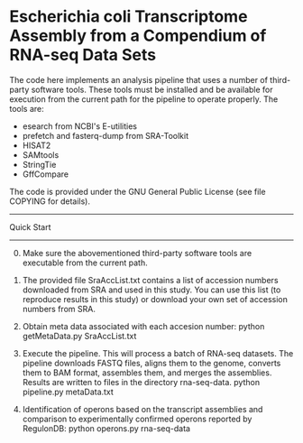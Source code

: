 Escherichia coli Transcriptome Assembly from a Compendium of RNA-seq Data Sets
==========

The code here implements an analysis pipeline that uses a number of third-party software tools. These tools must be installed and be available for execution from the current path for the pipeline to operate properly. The tools are:

- esearch from NCBI's E-utilities
- prefetch and fasterq-dump from SRA-Toolkit
- HISAT2
- SAMtools
- StringTie
- GffCompare

The code is provided under the GNU General Public License (see file COPYING for details).

*******************
Quick Start
*******************

0. Make sure the abovementioned third-party software tools are executable from the current path.

1. The provided file SraAccList.txt contains a list of accession numbers downloaded from SRA and used in this study. You can use this list (to reproduce results in this study) or download your own set of accession numbers from SRA.

2. Obtain meta data associated with each accesion number:
   python getMetaData.py SraAccList.txt

3. Execute the pipeline. This will process a batch of RNA-seq datasets. The pipeline downloads FASTQ files, aligns them to the genome, converts them to BAM format, assembles them, and merges the assemblies. Results are written to files in the directory rna-seq-data.
   python pipeline.py metaData.txt

4. Identification of operons based on the transcript assemblies and comparison to experimentally confirmed operons reported by RegulonDB:
   python operons.py rna-seq-data

